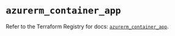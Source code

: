 # `azurerm_container_app`

Refer to the Terraform Registry for docs: [`azurerm_container_app`](https://registry.terraform.io/providers/hashicorp/azurerm/3.112.0/docs/resources/container_app).
